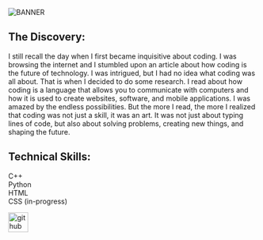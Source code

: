 ![BANNER](https://github.com/tech-moh-logy/tech-moh-logy/assets/132733865/8bb5a2b1-b7b7-4b45-afa2-880e12cde4a2)

## The Discovery:

I still recall the day when I first became inquisitive about coding. I was browsing the internet and I stumbled upon an article about how coding is the future of technology. I was intrigued, but I had no idea what coding was all about. That is when I decided to do some research. I read about how coding is a language that allows you to communicate with computers and how it is used to create websites, software, and mobile applications. I was amazed by the endless possibilities. But the more I read, the more I realized that coding was not just a skill, it was an art. It was not just about typing lines of code, but also about solving problems, creating new things, and shaping the future. 

## Technical Skills: 
C++ <br>
Python <br>
HTML <br>
CSS (in-progress) <br>

[<img src='https://cdn.jsdelivr.net/npm/simple-icons@3.0.1/icons/github.svg' alt='github' height='40'>](https://github.com/tech-moh-logy)  

